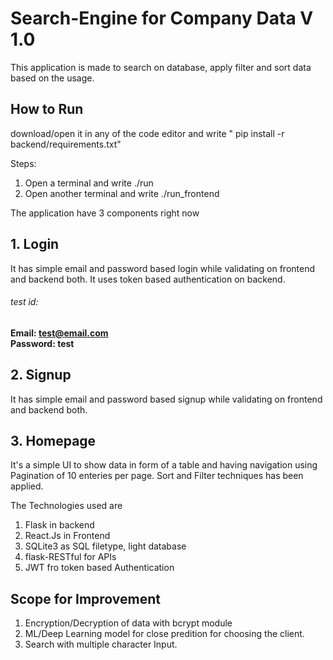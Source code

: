 # Search-Engine for Company Data V 1.0

This application is made to search on database, apply filter and sort data based on the usage.

## How to Run
download/open it in any of the code editor and write " pip install -r backend/requirements.txt"

Steps:
1. Open a terminal and write ./run
2. Open another terminal and write ./run_frontend
 
The application have 3 components right now

## 1. Login

It has simple email and password based login while validating on frontend and backend both. It uses token based authentication on backend.

###### test id:
<b> Email: test@email.com
<br>
    Password: test </b>

## 2. Signup

It has simple email and password based signup while validating on frontend and backend both.

## 3. Homepage

It's a simple UI to show data in form of a table and having navigation using Pagination of 10 enteries per page. Sort and Filter techniques has been applied.


The Technologies used are
1. Flask in backend
2. React.Js in Frontend
3. SQLite3 as SQL filetype, light database
4. flask-RESTful for APIs
5. JWT fro token based Authentication


## Scope for Improvement

1. Encryption/Decryption of data with bcrypt module
2. ML/Deep Learning model for close predition for choosing the client.
3. Search with multiple character Input.
